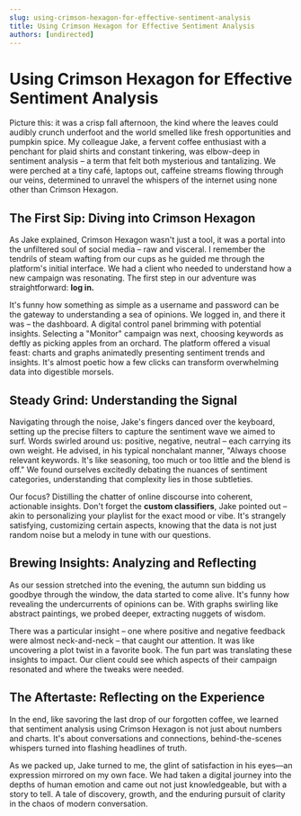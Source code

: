 ```yaml
---
slug: using-crimson-hexagon-for-effective-sentiment-analysis
title: Using Crimson Hexagon for Effective Sentiment Analysis
authors: [undirected]
---
```


# Using Crimson Hexagon for Effective Sentiment Analysis

Picture this: it was a crisp fall afternoon, the kind where the leaves could audibly crunch underfoot and the world smelled like fresh opportunities and pumpkin spice. My colleague Jake, a fervent coffee enthusiast with a penchant for plaid shirts and constant tinkering, was elbow-deep in sentiment analysis – a term that felt both mysterious and tantalizing. We were perched at a tiny café, laptops out, caffeine streams flowing through our veins, determined to unravel the whispers of the internet using none other than Crimson Hexagon. 

## The First Sip: Diving into Crimson Hexagon

As Jake explained, Crimson Hexagon wasn't just a tool, it was a portal into the unfiltered soul of social media – raw and visceral. I remember the tendrils of steam wafting from our cups as he guided me through the platform's initial interface. We had a client who needed to understand how a new campaign was resonating. The first step in our adventure was straightforward: **log in.** 

It's funny how something as simple as a username and password can be the gateway to understanding a sea of opinions. We logged in, and there it was – the dashboard. A digital control panel brimming with potential insights. Selecting a "Monitor" campaign was next, choosing keywords as deftly as picking apples from an orchard. The platform offered a visual feast: charts and graphs animatedly presenting sentiment trends and insights. It's almost poetic how a few clicks can transform overwhelming data into digestible morsels. 

## Steady Grind: Understanding the Signal

Navigating through the noise, Jake's fingers danced over the keyboard, setting up the precise filters to capture the sentiment wave we aimed to surf. Words swirled around us: positive, negative, neutral – each carrying its own weight. He advised, in his typical nonchalant manner, "Always choose relevant keywords. It's like seasoning, too much or too little and the blend is off." We found ourselves excitedly debating the nuances of sentiment categories, understanding that complexity lies in those subtleties.

Our focus? Distilling the chatter of online discourse into coherent, actionable insights. Don't forget the **custom classifiers**, Jake pointed out – akin to personalizing your playlist for the exact mood or vibe. It's strangely satisfying, customizing certain aspects, knowing that the data is not just random noise but a melody in tune with our questions.

## Brewing Insights: Analyzing and Reflecting

As our session stretched into the evening, the autumn sun bidding us goodbye through the window, the data started to come alive. It's funny how revealing the undercurrents of opinions can be. With graphs swirling like abstract paintings, we probed deeper, extracting nuggets of wisdom. 

There was a particular insight – one where positive and negative feedback were almost neck-and-neck – that caught our attention. It was like uncovering a plot twist in a favorite book. The fun part was translating these insights to impact. Our client could see which aspects of their campaign resonated and where the tweaks were needed. 

## The Aftertaste: Reflecting on the Experience

In the end, like savoring the last drop of our forgotten coffee, we learned that sentiment analysis using Crimson Hexagon is not just about numbers and charts. It's about conversations and connections, behind-the-scenes whispers turned into flashing headlines of truth. 

As we packed up, Jake turned to me, the glint of satisfaction in his eyes—an expression mirrored on my own face. We had taken a digital journey into the depths of human emotion and came out not just knowledgeable, but with a story to tell. A tale of discovery, growth, and the enduring pursuit of clarity in the chaos of modern conversation.